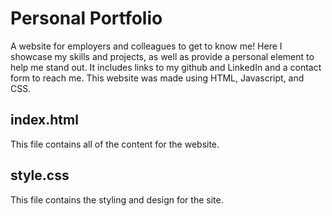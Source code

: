 # Personal Portfolio

A website for employers and colleagues to get to know me! Here I showcase my skills and projects, 
as well as provide a personal element to help me stand out. It includes links to my github and 
LinkedIn and a contact form to reach me. This website was made using HTML, Javascript, and CSS.

## index.html 
This file contains all of the content for the website.

## style.css
This file contains the styling and design for the site.
